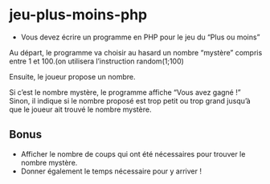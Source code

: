 # jeu-plus-moins-php

* Vous devez écrire un programme en PHP pour le jeu du “Plus ou moins”

Au départ, le programme va choisir au hasard un nombre “mystère” compris entre 1 et 100.(on utilisera l’instruction random(1;100)

Ensuite, le joueur propose un nombre.

Si c’est le nombre mystère, le programme affiche “Vous avez gagné !” 
Sinon, il indique si le nombre proposé est trop petit ou trop grand jusqu’à que le joueur ait trouvé le nombre mystère.

## Bonus
* Afficher le nombre de coups qui ont été nécessaires pour trouver le nombre mystère.
* Donner également le temps nécessaire pour y arriver !

